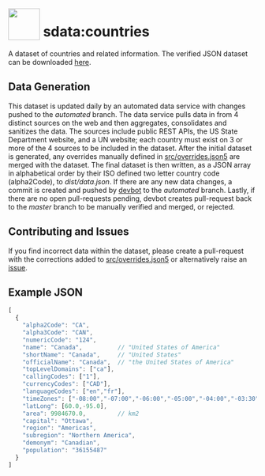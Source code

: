 # <img src="https://avatars1.githubusercontent.com/u/37033013?s=200&v=4" width="64" style="vertical-align:text-bottom"> sdata:countries
A dataset of countries and related information. The verified JSON dataset can be downloaded [here](https://raw.githubusercontent.com/Wealthly/sdata-countries/master/dist/data.json).

## Data Generation
This dataset is updated daily by an automated data service with changes pushed to the *automated* branch. The data service pulls data in from 4 distinct sources on the web and then aggregates, consolidates and sanitizes the data. The sources include public REST APIs, the US State Department website, and a UN website; each country must exist on 3 or more of the 4 sources to be included in the dataset. After the initial dataset is generated, any overrides manually defined in [src/overrides.json5](src/overrides.json5) are merged with the dataset. The final dataset is then written, as a JSON array in alphabetical order by their ISO defined two letter country code (alpha2Code), to *dist/data.json*. If there are any new data changes, a commit is created and pushed by [devbot](https://github.com/wealthly-devbot) to the *automated* branch. Lastly, if there are no open pull-requests pending, devbot creates pull-request back to the *master* branch to be manually verified and merged, or rejected.

## Contributing and Issues
If you find incorrect data within the dataset, please create a pull-request with the corrections added to [src/overrides.json5](src/overrides.json5) or alternatively raise an [issue](../../issues/new).

## Example JSON
```javascript
[
  {
    "alpha2Code": "CA",
    "alpha3Code": "CAN",
    "numericCode": "124",
    "name": "Canada",          // "United States of America"
    "shortName": "Canada",     // "United States"
    "officialName": "Canada",  // "the United States of America"
    "topLevelDomains": ["ca"],
    "callingCodes": ["1"],
    "currencyCodes": ["CAD"],
    "languageCodes": ["en","fr"],
    "timeZones": ["-08:00","-07:00","-06:00","-05:00","-04:00","-03:30"],
    "latLong": [60.0,-95.0],
    "area": 9984670.0,         // km2
    "capital": "Ottawa",
    "region": "Americas",
    "subregion": "Northern America",
    "demonym": "Canadian",
    "population": "36155487"
  }
]
```
